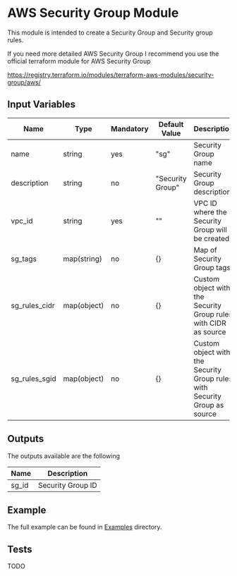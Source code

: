 # AWS Security Group Module

This module is intended to create a Security Group and Security group rules.


If you need more detailed AWS Security Group I recommend you use the official terraform module for AWS Security Group

https://registry.terraform.io/modules/terraform-aws-modules/security-group/aws/

## Input Variables

|Name|Type|Mandatory|Default Value|Description|
|----|----|---------|-------------|-----------|
|name|string|yes|"sg"|Security Group name|
|description|string|no|"Security Group"|Security Group description|
|vpc_id|string|yes|\"\"|VPC ID where the Security Group will be created|
|sg_tags|map(string)|no|{}|Map of Security Group tags|
|sg_rules_cidr|map(object)|no|{}|Custom object with the Security Group rules with CIDR as source|
|sg_rules_sgid|map(object)|no|{}|Custom object with the Security Group rules with Security Group as source|


## Outputs

The outputs available are the following

|Name|Description|
|----|-----------|
|sg_id|Security Group ID|

## Example

The full example can be found in [Examples](./examples) directory.

## Tests

TODO